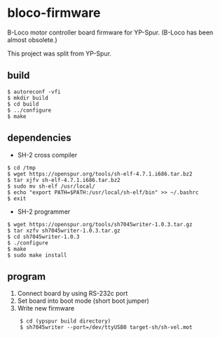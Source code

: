 # bloco-firmware
B-Loco motor controller board firmware for YP-Spur. (B-Loco has been almost obsolete.)

This project was split from YP-Spur.

## build
```
$ autoreconf -vfi
$ mkdir build
$ cd build
$ ../configure
$ make
```

## dependencies
* SH-2 cross compiler
```
$ cd /tmp
$ wget https://openspur.org/tools/sh-elf-4.7.1.i686.tar.bz2
$ tar xjfv sh-elf-4.7.1.i686.tar.bz2
$ sudo mv sh-elf /usr/local/
$ echo "export PATH=$PATH:/usr/local/sh-elf/bin" >> ~/.bashrc
$ exit
```

* SH-2 programmer
```
$ wget https://openspur.org/tools/sh7045writer-1.0.3.tar.gz
$ tar xzfv sh7045writer-1.0.3.tar.gz
$ cd sh7045writer-1.0.3
$ ./configure
$ make
$ sudo make install
```

## program

1. Connect board by using RS-232c port
2. Set board into boot mode (short boot jumper)
3. Write new firmware
```
    $ cd (ypspur build directory)
    $ sh7045writer --port=/dev/ttyUSB0 target-sh/sh-vel.mot
```
